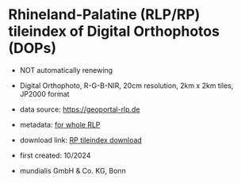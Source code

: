 # Rhineland-Palatine (RLP/RP) tileindex of Digital Orthophotos (DOPs)

* NOT automatically renewing

* Digital Orthophoto, R-G-B-NIR, 20cm resolution, 2km x 2km tiles, JP2000 format
* data source: https://geoportal-rlp.de
* metadata: [for whole RLP](https://geobasis-rlp.de/data/dop20rgbi/current/meta4/dop20rgbi_jp2_07.meta4)
* download link: [RP tileindex download](https://github.com/mundialis/tile-indices/raw/main/DOP/RP/RLP_DOP20_tileindex.gpkg.gz)
* first created: 10/2024
* mundialis GmbH & Co. KG, Bonn
